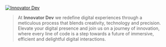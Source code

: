 [![Innovator Dev](https://s3.innovator.dev/app.logo/1/logo-xsm.png)][1]

> At **Innovator Dev** we redefine digital experiences through a meticulous process that blends creativity, technology and precision. Elevate your digital presence and join us on a journey of innovation, where every line of code is a step towards a future of immersive, efficient and delightful digital interactions.

[1]: https://innovator.dev